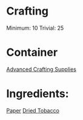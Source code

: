 <!-- TITLE: Cigarette -->
<!-- SUBTITLE: Loose shredded tobacco rolled up in a paper. Smoking is bad for you. -->




# Crafting
Minimum: 10
Trivial: 25

# Container
[Advanced Crafting Supplies](advanced-crafting-supplies)

# Ingredients:
[Paper](paper)
[Dried Tobacco](dried-tobacco)